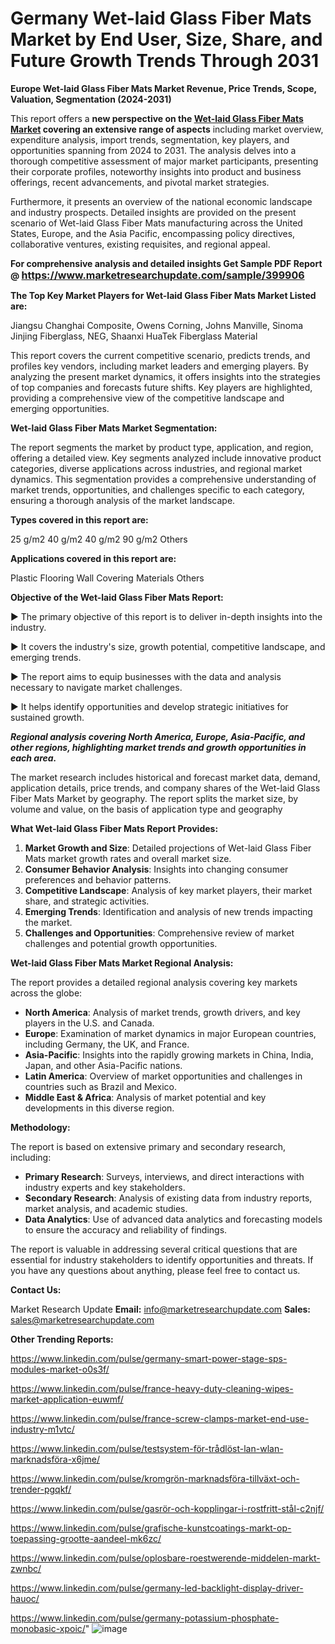 # Germany Wet-laid Glass Fiber Mats Market by End User, Size, Share, and Future Growth Trends Through 2031

<strong>Europe Wet-laid Glass Fiber Mats Market Revenue, Price Trends, Scope, Valuation, Segmentation (2024-2031)</strong>

This report offers a <strong>new perspective on the <a href=https://www.marketresearchupdate.com/sample/399906>Wet-laid Glass Fiber Mats Market</a> covering an extensive range of aspects</strong> including market overview, expenditure analysis, import trends, segmentation, key players, and opportunities spanning from 2024 to 2031. The analysis delves into a thorough competitive assessment of major market participants, presenting their corporate profiles, noteworthy insights into product and business offerings, recent advancements, and pivotal market strategies.

Furthermore, it presents an overview of the national economic landscape and industry prospects. Detailed insights are provided on the present scenario of Wet-laid Glass Fiber Mats manufacturing across the United States, Europe, and the Asia Pacific, encompassing policy directives, collaborative ventures, existing requisites, and regional appeal.

<strong>For comprehensive analysis and detailed insights Get Sample PDF Report @ <a href=https://www.marketresearchupdate.com/sample/399906><font size=3 color=#0000ff>https://www.marketresearchupdate.com/sample/399906</font></a></strong>

<strong>The Top Key Market Players for Wet-laid Glass Fiber Mats Market Listed are:</strong>

Jiangsu Changhai Composite, Owens Corning, Johns Manville, Sinoma Jinjing Fiberglass, NEG, Shaanxi HuaTek Fiberglass Material

This report covers the current competitive scenario, predicts trends, and profiles key vendors, including market leaders and emerging players. By analyzing the present market dynamics, it offers insights into the strategies of top companies and forecasts future shifts. Key players are highlighted, providing a comprehensive view of the competitive landscape and emerging opportunities.

<strong>Wet-laid Glass Fiber Mats Market Segmentation:</strong>

The report segments the market by product type, application, and region, offering a detailed view. Key segments analyzed include innovative product categories, diverse applications across industries, and regional market dynamics. This segmentation provides a comprehensive understanding of market trends, opportunities, and challenges specific to each category, ensuring a thorough analysis of the market landscape.

<strong>Types covered in this report are:</strong>

25 g/m2
40 g/m2
40 g/m2
90 g/m2
Others

<strong>Applications covered in this report are:</strong>

Plastic Flooring
Wall Covering Materials
Others

<strong>Objective of the Wet-laid Glass Fiber Mats Report:</strong>

▶ The primary objective of this report is to deliver in-depth insights into the industry.

▶ It covers the industry's size, growth potential, competitive landscape, and emerging trends.

▶ The report aims to equip businesses with the data and analysis necessary to navigate market challenges.

▶ It helps identify opportunities and develop strategic initiatives for sustained growth.

<strong><em>Regional analysis covering North America, Europe, Asia-Pacific, and other regions, highlighting market trends and growth opportunities in each area.</em></strong>

The market research includes historical and forecast market data, demand, application details, price trends, and company shares of the Wet-laid Glass Fiber Mats Market by geography. The report splits the market size, by volume and value, on the basis of application type and geography

<strong>What Wet-laid Glass Fiber Mats Report Provides:</strong>
<ol>
  <li><strong>Market Growth and Size</strong>: Detailed projections of Wet-laid Glass Fiber Mats market growth rates and overall market size.</li>
  <li><strong>Consumer Behavior Analysis</strong>: Insights into changing consumer preferences and behavior patterns.</li>
  <li><strong>Competitive Landscape</strong>: Analysis of key market players, their market share, and strategic activities.</li>
  <li><strong>Emerging Trends</strong>: Identification and analysis of new trends impacting the market.</li>
  <li><strong>Challenges and Opportunities</strong>: Comprehensive review of market challenges and potential growth opportunities.</li>
</ol>

<strong>Wet-laid Glass Fiber Mats Market Regional Analysis:</strong>

The report provides a detailed regional analysis covering key markets across the globe:
<ul>
  <li><strong>North America</strong>: Analysis of market trends, growth drivers, and key players in the U.S. and Canada.</li>
  <li><strong>Europe</strong>: Examination of market dynamics in major European countries, including Germany, the UK, and France.</li>
  <li><strong>Asia-Pacific</strong>: Insights into the rapidly growing markets in China, India, Japan, and other Asia-Pacific nations.</li>
  <li><strong>Latin America</strong>: Overview of market opportunities and challenges in countries such as Brazil and Mexico.</li>
  <li><strong>Middle East &amp; Africa</strong>: Analysis of market potential and key developments in this diverse region.</li>
</ul>

<strong>Methodology:</strong>

The report is based on extensive primary and secondary research, including:
<ul>
  <li><strong>Primary Research</strong>: Surveys, interviews, and direct interactions with industry experts and key stakeholders.</li>
  <li><strong>Secondary Research</strong>: Analysis of existing data from industry reports, market analysis, and academic studies.</li>
  <li><strong>Data Analytics</strong>: Use of advanced data analytics and forecasting models to ensure the accuracy and reliability of findings.</li>
</ul>
The report is valuable in addressing several critical questions that are essential for industry stakeholders to identify opportunities and threats. If you have any questions about anything, please feel free to contact us.

<strong>Contact Us:</strong>

Market Research Update
<strong>Email:</strong> info@marketresearchupdate.com
<strong>Sales:</strong> sales@marketresearchupdate.com

<strong>Other Trending Reports:</strong>

<a href=https://www.linkedin.com/pulse/germany-smart-power-stage-sps-modules-market-o0s3f/>https://www.linkedin.com/pulse/germany-smart-power-stage-sps-modules-market-o0s3f/</a>

<a href=https://www.linkedin.com/pulse/france-heavy-duty-cleaning-wipes-market-application-euwmf/>https://www.linkedin.com/pulse/france-heavy-duty-cleaning-wipes-market-application-euwmf/</a>

<a href=https://www.linkedin.com/pulse/france-screw-clamps-market-end-use-industry-m1vtc/>https://www.linkedin.com/pulse/france-screw-clamps-market-end-use-industry-m1vtc/</a>

<a href=https://www.linkedin.com/pulse/testsystem-för-trådlöst-lan-wlan-marknadsföra-x6jme/>https://www.linkedin.com/pulse/testsystem-för-trådlöst-lan-wlan-marknadsföra-x6jme/</a>

<a href=https://www.linkedin.com/pulse/kromgrön-marknadsföra-tillväxt-och-trender-pgqkf/>https://www.linkedin.com/pulse/kromgrön-marknadsföra-tillväxt-och-trender-pgqkf/</a>

<a href=https://www.linkedin.com/pulse/gasrör-och-kopplingar-i-rostfritt-stål-c2njf/>https://www.linkedin.com/pulse/gasrör-och-kopplingar-i-rostfritt-stål-c2njf/</a>

<a href=https://www.linkedin.com/pulse/grafische-kunstcoatings-markt-op-toepassing-grootte-aandeel-mk6zc/>https://www.linkedin.com/pulse/grafische-kunstcoatings-markt-op-toepassing-grootte-aandeel-mk6zc/</a>

<a href=https://www.linkedin.com/pulse/oplosbare-roestwerende-middelen-markt-zwnbc/>https://www.linkedin.com/pulse/oplosbare-roestwerende-middelen-markt-zwnbc/</a>

<a href=https://www.linkedin.com/pulse/germany-led-backlight-display-driver-hauoc/>https://www.linkedin.com/pulse/germany-led-backlight-display-driver-hauoc/</a>

<a href=https://www.linkedin.com/pulse/germany-potassium-phosphate-monobasic-xpoic/>https://www.linkedin.com/pulse/germany-potassium-phosphate-monobasic-xpoic/</a>"
![image](https://github.com/user-attachments/assets/2a869f3a-2381-487d-b15b-4724c2d3df82)
